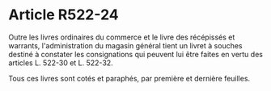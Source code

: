 # Article R522-24

Outre les livres ordinaires du commerce et le livre des récépissés et warrants, l'administration du magasin général tient un livret à souches destiné à constater les consignations qui peuvent lui être faites en vertu des articles L. 522-30 et L. 522-32.

Tous ces livres sont cotés et paraphés, par première et dernière feuilles.
